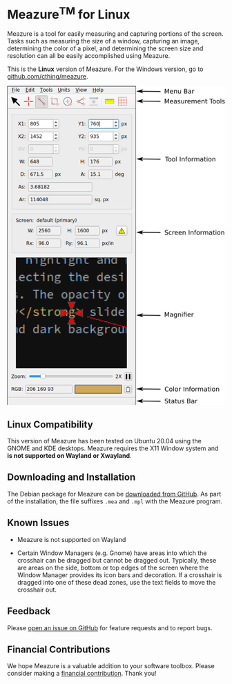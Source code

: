 # Meazure<sup>TM</sup> for Linux

Meazure is a tool for easily measuring and capturing portions of the screen. Tasks such as measuring the size of a window,
capturing an image, determining the color of a pixel, and determining the screen size and resolution can all be
easily accomplished using Meazure.

This is the **Linux** version of Meazure. For the Windows version, go to [github.com/cthing/meazure](https://github.com/cthing/meazure).

![Meazure screenshot](meazure/resources/external/help/images/MeazureLayout.png)

## Linux Compatibility

This version of Meazure has been tested on Ubuntu 20.04 using the GNOME and KDE desktops. Meazure requires the X11
Window system and **is not supported on Wayland or Xwayland**.

## Downloading and Installation

The Debian package for Meazure can be [downloaded from GitHub](https://github.com/cthing/meazure-linux/releases).
As part of the installation, the file suffixes `.mea` and `.mpl` with the Meazure program.

## Known Issues

- Meazure is not supported on Wayland

- Certain Window Managers (e.g. Gnome) have areas into which the crosshair can be dragged but cannot be dragged out.
  Typically, these are areas on the side, bottom or top edges of the screen where the Window Manager provides its
  icon bars and decoration. If a crosshair is dragged into one of these dead zones, use the text fields to move the
  crosshair out.

## Feedback

Please [open an issue on GitHub](https://github.com/cthing/meazure-linux/issues) for feature requests and to report
bugs.

## Financial Contributions

We hope Meazure is a valuable addition to your software toolbox. Please consider
making a [financial contribution](https://github.com/sponsors/baron1405). Thank you!
